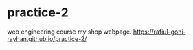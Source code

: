 # practice-2
web engineering course my shop webpage.
https://rafiul-goni-rayhan.github.io/practice-2/
